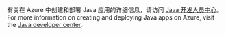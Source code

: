 <span data-ttu-id="57434-101">有关在 Azure 中创建和部署 Java 应用的详细信息，请访问 [Java 开发人员中心](https://docs.microsoft.com/java/api)。</span><span class="sxs-lookup"><span data-stu-id="57434-101">For more information on creating and deploying Java apps on Azure, visit the [Java developer center](https://docs.microsoft.com/java/api).</span></span>